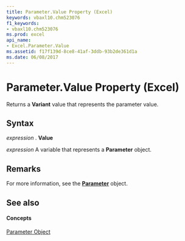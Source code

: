 ```yaml
---
title: Parameter.Value Property (Excel)
keywords: vbaxl10.chm523076
f1_keywords:
- vbaxl10.chm523076
ms.prod: excel
api_name:
- Excel.Parameter.Value
ms.assetid: f17f139d-8ce8-41af-3ddb-93b2de361d1a
ms.date: 06/08/2017
---
```



# Parameter.Value Property (Excel)

Returns a **Variant** value that represents the parameter value.


## Syntax

 _expression_ . **Value**

 _expression_ A variable that represents a **Parameter** object.


## Remarks

For more information, see the **[Parameter](parameter-object-excel.md)** object.


## See also


#### Concepts


[Parameter Object](parameter-object-excel.md)

